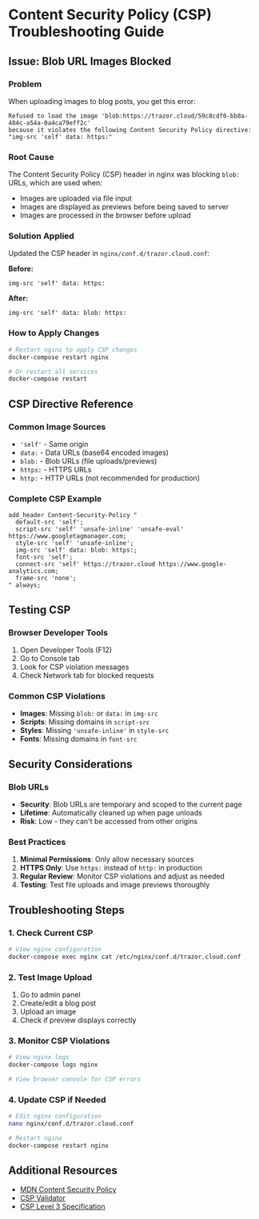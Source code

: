 # Content Security Policy (CSP) Troubleshooting Guide

## Issue: Blob URL Images Blocked

### Problem
When uploading images to blog posts, you get this error:
```
Refused to load the image 'blob:https://trazor.cloud/59c8cdf0-bb8a-484c-a54a-0a4ca79eff2c' 
because it violates the following Content Security Policy directive: "img-src 'self' data: https:"
```

### Root Cause
The Content Security Policy (CSP) header in nginx was blocking `blob:` URLs, which are used when:
- Images are uploaded via file input
- Images are displayed as previews before being saved to server
- Images are processed in the browser before upload

### Solution Applied
Updated the CSP header in `nginx/conf.d/trazor.cloud.conf`:

**Before:**
```nginx
img-src 'self' data: https:
```

**After:**
```nginx
img-src 'self' data: blob: https:
```

### How to Apply Changes
```bash
# Restart nginx to apply CSP changes
docker-compose restart nginx

# Or restart all services
docker-compose restart
```

## CSP Directive Reference

### Common Image Sources
- `'self'` - Same origin
- `data:` - Data URLs (base64 encoded images)
- `blob:` - Blob URLs (file uploads/previews)
- `https:` - HTTPS URLs
- `http:` - HTTP URLs (not recommended for production)

### Complete CSP Example
```nginx
add_header Content-Security-Policy "
  default-src 'self'; 
  script-src 'self' 'unsafe-inline' 'unsafe-eval' https://www.googletagmanager.com; 
  style-src 'self' 'unsafe-inline'; 
  img-src 'self' data: blob: https:; 
  font-src 'self'; 
  connect-src 'self' https://trazor.cloud https://www.google-analytics.com; 
  frame-src 'none';
" always;
```

## Testing CSP

### Browser Developer Tools
1. Open Developer Tools (F12)
2. Go to Console tab
3. Look for CSP violation messages
4. Check Network tab for blocked requests

### Common CSP Violations
- **Images**: Missing `blob:` or `data:` in `img-src`
- **Scripts**: Missing domains in `script-src`
- **Styles**: Missing `'unsafe-inline'` in `style-src`
- **Fonts**: Missing domains in `font-src`

## Security Considerations

### Blob URLs
- **Security**: Blob URLs are temporary and scoped to the current page
- **Lifetime**: Automatically cleaned up when page unloads
- **Risk**: Low - they can't be accessed from other origins

### Best Practices
1. **Minimal Permissions**: Only allow necessary sources
2. **HTTPS Only**: Use `https:` instead of `http:` in production
3. **Regular Review**: Monitor CSP violations and adjust as needed
4. **Testing**: Test file uploads and image previews thoroughly

## Troubleshooting Steps

### 1. Check Current CSP
```bash
# View nginx configuration
docker-compose exec nginx cat /etc/nginx/conf.d/trazor.cloud.conf
```

### 2. Test Image Upload
1. Go to admin panel
2. Create/edit a blog post
3. Upload an image
4. Check if preview displays correctly

### 3. Monitor CSP Violations
```bash
# View nginx logs
docker-compose logs nginx

# View browser console for CSP errors
```

### 4. Update CSP if Needed
```bash
# Edit nginx configuration
nano nginx/conf.d/trazor.cloud.conf

# Restart nginx
docker-compose restart nginx
```

## Additional Resources

- [MDN Content Security Policy](https://developer.mozilla.org/en-US/docs/Web/HTTP/CSP)
- [CSP Validator](https://csp-evaluator.withgoogle.com/)
- [CSP Level 3 Specification](https://www.w3.org/TR/CSP3/)
